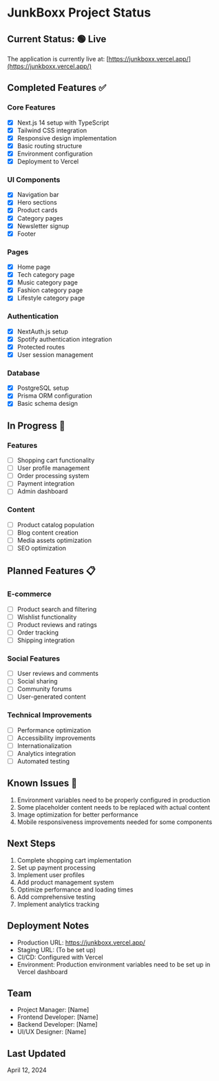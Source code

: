 # JunkBoxx Project Status

## Current Status: 🟢 Live

The application is currently live at: [https://junkboxx.vercel.app/](https://junkboxx.vercel.app/)

## Completed Features ✅

### Core Features
- [x] Next.js 14 setup with TypeScript
- [x] Tailwind CSS integration
- [x] Responsive design implementation
- [x] Basic routing structure
- [x] Environment configuration
- [x] Deployment to Vercel

### UI Components
- [x] Navigation bar
- [x] Hero sections
- [x] Product cards
- [x] Category pages
- [x] Newsletter signup
- [x] Footer

### Pages
- [x] Home page
- [x] Tech category page
- [x] Music category page
- [x] Fashion category page
- [x] Lifestyle category page

### Authentication
- [x] NextAuth.js setup
- [x] Spotify authentication integration
- [x] Protected routes
- [x] User session management

### Database
- [x] PostgreSQL setup
- [x] Prisma ORM configuration
- [x] Basic schema design

## In Progress 🚧

### Features
- [ ] Shopping cart functionality
- [ ] User profile management
- [ ] Order processing system
- [ ] Payment integration
- [ ] Admin dashboard

### Content
- [ ] Product catalog population
- [ ] Blog content creation
- [ ] Media assets optimization
- [ ] SEO optimization

## Planned Features 📋

### E-commerce
- [ ] Product search and filtering
- [ ] Wishlist functionality
- [ ] Product reviews and ratings
- [ ] Order tracking
- [ ] Shipping integration

### Social Features
- [ ] User reviews and comments
- [ ] Social sharing
- [ ] Community forums
- [ ] User-generated content

### Technical Improvements
- [ ] Performance optimization
- [ ] Accessibility improvements
- [ ] Internationalization
- [ ] Analytics integration
- [ ] Automated testing

## Known Issues 🐛

1. Environment variables need to be properly configured in production
2. Some placeholder content needs to be replaced with actual content
3. Image optimization for better performance
4. Mobile responsiveness improvements needed for some components

## Next Steps

1. Complete shopping cart implementation
2. Set up payment processing
3. Implement user profiles
4. Add product management system
5. Optimize performance and loading times
6. Add comprehensive testing
7. Implement analytics tracking

## Deployment Notes

- Production URL: https://junkboxx.vercel.app/
- Staging URL: (To be set up)
- CI/CD: Configured with Vercel
- Environment: Production environment variables need to be set up in Vercel dashboard

## Team

- Project Manager: [Name]
- Frontend Developer: [Name]
- Backend Developer: [Name]
- UI/UX Designer: [Name]

## Last Updated

April 12, 2024 